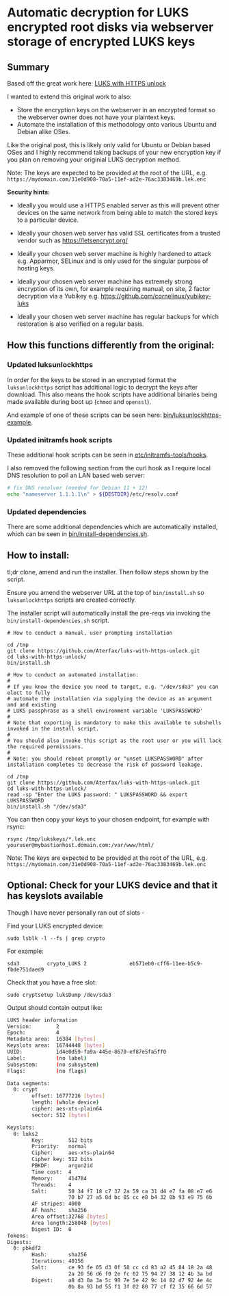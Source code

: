 # Automatic decryption for LUKS encrypted root disks via webserver storage of encrypted LUKS keys

## Summary

Based off the great work here: [LUKS with HTTPS unlock](https://tqdev.com/2023-luks-with-https-unlock)

I wanted to extend this original work to also:

- Store the encryption keys on the webserver in an encrypted format so the webserver owner does not have your plaintext keys.
- Automate the installation of this methodology onto various Ubuntu and Debian alike OSes.

Like the original post, this is likely only valid for Ubuntu or Debian based OSes and I highly recommend taking backups of your new encryption key if you plan on removing your originial LUKS decryption method.

Note: The keys are expected to be provided at the root of the URL, e.g. ``https://mydomain.com/31e0d908-70a5-11ef-ad2e-76ac3383469b.lek.enc``


**Security hints:**

 - Ideally you would use a HTTPS enabled server as this will prevent other devices on the same network from being able to match the stored keys to a particular device.

 - Ideally your chosen web server has valid SSL certificates from a trusted vendor such as https://letsencrypt.org/

 - Ideally your chosen web server machine is highly hardened to attack e.g. Apparmor, SELinux and is only used for the singular purpose of hosting keys.

 - Ideally your chosen web server machine has extremely strong encryption of its own, for example requiring manual, on site, 2 factor decryption via a Yubikey e.g. https://github.com/cornelinux/yubikey-luks

- Ideally your chosen web server machine has regular backups for which restoration is also verified on a regular basis.

## How this functions differently from the original:

### Updated luksunlockhttps

In order for the keys to be stored in an encrypted format the ``luksunlockhttps`` script has additional logic to decrypt the keys after download. This also means the hook scripts have additional binaries being made available during boot up (``chmod`` and ``openssl``).

And example of one of these scripts can be seen here: [bin/luksunlockhttps-example](bin/luksunlockhttps-example).

### Updated initramfs hook scripts

These additional hook scripts can be seen in [etc/initramfs-tools/hooks](etc/initramfs-tools/hooks).

I also removed the following section from the curl hook as I require local DNS resolution to poll an LAN based web server:

```bash
# fix DNS resolver (needed for Debian 11 + 12)
echo "nameserver 1.1.1.1\n" > ${DESTDIR}/etc/resolv.conf
```

### Updated dependencies

There are some additional dependencies which are automatically installed, which can be seen in [bin/install-dependencies.sh](bin/install-dependencies.sh).



## How to install:

tl;dr clone, amend and run the installer. Then follow steps shown by the script.

Ensure you amend the webserver URL at the top of ``bin/install.sh`` so ``luksunlockhttps`` scripts are created correctly.

The installer script will automatically install the pre-reqs via invoking the ``bin/install-dependencies.sh`` script.


    # How to conduct a manual, user prompting installation

    cd /tmp
    git clone https://github.com/Aterfax/luks-with-https-unlock.git
    cd luks-with-https-unlock/
    bin/install.sh

    # How to conduct an automated installation:
    #
    # If you know the device you need to target, e.g. "/dev/sda3" you can elect to fully 
    # automate the installation via supplying the device as an argument and and existing
    # LUKS passphrase as a shell environment variable 'LUKSPASSWORD'
    #
    # Note that exporting is mandatory to make this available to subshells invoked in the install script.
    #
    # You should also invoke this script as the root user or you will lack the required permissions.
    #
    # Note: you should reboot promptly or "unset LUKSPASSWORD" after installation completes to decrease the risk of password leakage.

    cd /tmp
    git clone https://github.com/Aterfax/luks-with-https-unlock.git
    cd luks-with-https-unlock/
    read -sp "Enter the LUKS password: " LUKSPASSWORD && export LUKSPASSWORD
    bin/install.sh "/dev/sda3" 

You can then copy your keys to your chosen endpoint, for example with rsync:

    rsync /tmp/lukskeys/*.lek.enc youruser@mybastionhost.domain.com:/var/www/html/

Note: The keys are expected to be provided at the root of the URL, e.g. ``https://mydomain.com/31e0d908-70a5-11ef-ad2e-76ac3383469b.lek.enc``

## Optional: Check for your LUKS device and that it has keyslots available

Though I have never personally ran out of slots -

Find your LUKS encrypted device:

    sudo lsblk -l --fs | grep crypto

For example:

    sda3         crypto_LUKS 2              eb571eb0-cff6-11ee-b5c9-fbde751daed9

Check that you have a free slot:

    sudo cryptsetup luksDump /dev/sda3
    

Output should contain output like:

```bash
LUKS header information
Version:        2
Epoch:          4
Metadata area:  16384 [bytes]
Keyslots area:  16744448 [bytes]
UUID:           1d4e0d59-fa9a-445e-8670-ef87e5fa5ff0
Label:          (no label)
Subsystem:      (no subsystem)
Flags:          (no flags)

Data segments:
  0: crypt
        offset: 16777216 [bytes]
        length: (whole device)
        cipher: aes-xts-plain64
        sector: 512 [bytes]

Keyslots:
  0: luks2
        Key:        512 bits
        Priority:   normal
        Cipher:     aes-xts-plain64
        Cipher key: 512 bits
        PBKDF:      argon2id
        Time cost:  4
        Memory:     414784
        Threads:    4
        Salt:       50 34 f7 18 c7 37 2a 59 ca 31 d4 e7 fa 08 e7 e6 
                    70 b7 27 a5 8d bc 85 cc e8 b4 32 0b 93 e9 75 6b 
        AF stripes: 4000
        AF hash:    sha256
        Area offset:32768 [bytes]
        Area length:258048 [bytes]
        Digest ID:  0
Tokens:
Digests:
  0: pbkdf2
        Hash:       sha256
        Iterations: 40156
        Salt:       ce 93 fe 05 d3 0f 58 cc cd 83 a2 45 84 18 2a 48 
                    2a 20 56 d6 f0 2e fc 02 75 94 27 38 12 4b 3a bd 
        Digest:     a8 d3 8a 3a 5c 98 7e 5e 42 9c 14 82 d7 92 4e 4c 
                    0b 8a 93 bd 55 f1 3f 02 80 77 cf f2 35 66 6d 57
```
